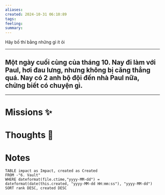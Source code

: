 ```yaml
---
aliases: 
created: 2024-10-31 06:10:89
tags: 
feeling: 
summary:
---
```

Hãy bố thí bằng những gì ít ỏi

---
Một ngày cuối cùng của tháng 10. Nay đi làm với Paul, hơi đau lưng, nhưng không bị căng thẳng quá.
Nay có 2 anh bộ đội đến nhà Paul nữa, chửng biết có chuyện gì.
---
---





# Missions ✨


# Thoughts 💬


# Notes

```dataview
TABLE impact as Impact, created as Created
FROM -"6. Vault"
WHERE dateformat(file.ctime,"yyyy-MM-dd") = dateformat(date(this.created, "yyyy-MM-dd HH:mm:ss"), "yyyy-MM-dd")
SORT rank DESC, created DESC
```